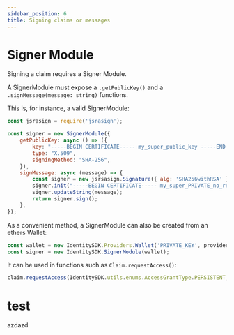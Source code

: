```yaml
---
sidebar_position: 6
title: Signing claims or messages
---
```


# Signer Module
Signing a claim requires a Signer Module.

A SignerModule must expose a `.getPublicKey()` and a `.signMessage(message: string)` functions.

This is, for instance, a valid SignerModule:

```javascript
const jsrasign = require('jsrasign');

const signer = new SignerModule({
    getPublicKey: async () => ({
        key: "-----BEGIN CERTIFICATE----- my_super_public_key -----END CERTIFICATE-----",
        type: "X.509",
        signingMethod: "SHA-256",
    }),
    signMessage: async (message) => {
        const signer = new jsrsasign.Signature({ alg: 'SHA256withRSA' });
        signer.init("-----BEGIN CERTIFICATE----- my_super_PRIVATE_no_really_super_secret_PRIVATE_key -----END CERTIFICATE-----");
        signer.updateString(message);
        return signer.sign();
    },
});
```

As a convenient method, a SignerModule can also be created from an ethers Wallet:

```javascript
const wallet = new IdentitySDK.Providers.Wallet('PRIVATE_KEY', provider);
const signer = new IdentitySDK.SignerModule(wallet);
```

It can be used in functions such as `Claim.requestAccess()`:

```javascript
claim.requestAccess(IdentitySDK.utils.enums.AccessGrantType.PERSISTENT, signer);
```

# test

azdazd
